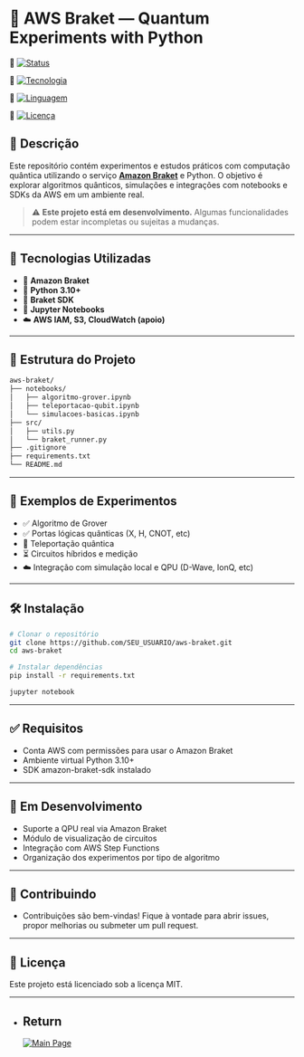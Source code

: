 # 🧪 AWS Braket — Quantum Experiments with Python

🔗 [![Status](https://img.shields.io/badge/Status-Em_Desenvolvimento-yellow?style=for-the-badge)]()

🔗 [![Tecnologia](https://img.shields.io/badge/AWS-Braket-orange?style=for-the-badge)](https://aws.amazon.com/braket/)

🔗 [![Linguagem](https://img.shields.io/badge/Linguagem-Python-blue?style=for-the-badge)](https://www.python.org/)

🔗 [![Licença](https://img.shields.io/badge/Licença-MIT-green?style=for-the-badge)](LICENSE)

## 📌 Descrição

Este repositório contém experimentos e estudos práticos com computação quântica utilizando o serviço [**Amazon Braket**](https://aws.amazon.com/braket/) e Python. O objetivo é explorar algoritmos quânticos, simulações e integrações com notebooks e SDKs da AWS em um ambiente real.

> ⚠️ **Este projeto está em desenvolvimento.** Algumas funcionalidades podem estar incompletas ou sujeitas a mudanças.

---

## 🚀 Tecnologias Utilizadas

- 🧠 **Amazon Braket**
- 🐍 **Python 3.10+**
- 📘 **Braket SDK**
- 📓 **Jupyter Notebooks**
- ☁️ **AWS IAM, S3, CloudWatch (apoio)**

---

## 📁 Estrutura do Projeto

```bash
aws-braket/
├── notebooks/
│   ├── algoritmo-grover.ipynb
│   ├── teleportacao-qubit.ipynb
│   └── simulacoes-basicas.ipynb
├── src/
│   ├── utils.py
│   └── braket_runner.py
├── .gitignore
├── requirements.txt
└── README.md
```

---

## 🧪 Exemplos de Experimentos
- ✅ Algoritmo de Grover
- ✅ Portas lógicas quânticas (X, H, CNOT, etc)
- 🔄 Teleportação quântica
- ⏳ Circuitos híbridos e medição
- ☁️ Integração com simulação local e QPU (D-Wave, IonQ, etc)

---

## 🛠️ Instalação

```bash
# Clonar o repositório
git clone https://github.com/SEU_USUARIO/aws-braket.git
cd aws-braket

# Instalar dependências
pip install -r requirements.txt

jupyter notebook

```

---

## ✅ Requisitos
- Conta AWS com permissões para usar o Amazon Braket
- Ambiente virtual Python 3.10+
- SDK amazon-braket-sdk instalado

--- 

## 📌 Em Desenvolvimento
- Suporte a QPU real via Amazon Braket
-  Módulo de visualização de circuitos
-  Integração com AWS Step Functions
-  Organização dos experimentos por tipo de algoritmo

---

## 🤝 Contribuindo
- Contribuições são bem-vindas! Fique à vontade para abrir issues, propor melhorias ou submeter um pull request.

---

## 📄 Licença
Este projeto está licenciado sob a licença MIT.

---

- ## Return
  [![Main Page](https://img.shields.io/badge/Main-Page?style=for-the-badge&logo=github&logoColor=white)](https://github.com/alfecjo)

